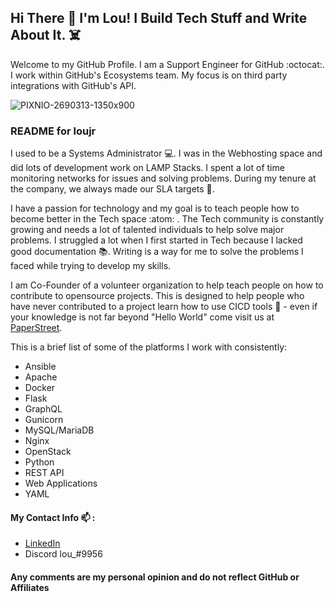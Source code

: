 ## Hi There 👋 I'm Lou! I Build Tech Stuff and Write About It. ☠️

Welcome to my GitHub Profile. I am a Support Engineer for GitHub :octocat:. I work within GitHub's Ecosystems team. My focus is on third party integrations with GitHub's API.  

![PIXNIO-2690313-1350x900](https://user-images.githubusercontent.com/61295275/180914383-bd99b151-6c85-4600-b46c-86d1d9b17a11.jpg)

### README for loujr

I used to be a Systems Administrator 💻. I was in the Webhosting space and did lots of development work on LAMP Stacks. I spent a lot of time monitoring networks for issues and solving problems. During my tenure at the company, we always made our SLA targets :dart:. 

I have a passion for technology and my goal is to teach people how to become better in the Tech space :atom: . The Tech community is constantly growing and needs a lot of talented individuals to help solve major problems. I struggled a lot when I first started in Tech because I lacked good documentation :books:. Writing is a way for me to solve the problems I faced while trying to develop my skills. 

I am Co-Founder of a volunteer organization to help teach people on how to contribute to opensource projects. This is designed to help people who have never contributed to a project learn how to use CICD tools :toolbox: - even if your knowledge is not far beyond "Hello World" come visit us at [PaperStreet](https://github.com/paperstreetco).

This is a brief list of some of the platforms I work with consistently:

- Ansible
- Apache
- Docker
- Flask
- GraphQL
- Gunicorn
- MySQL/MariaDB
- Nginx
- OpenStack
- Python
- REST API
- Web Applications
- YAML


#### My Contact Info  📫 :

- [LinkedIn](https://linkedin.com/in/louisnelsonjr/)
- Discord lou_#9956


#### Any comments are my personal opinion and do not reflect GitHub or Affiliates 

<!--
**loujr/loujr** is a ✨ _special_ ✨ repository because its `README.md` (this file) appears on your GitHub profile.

Here are some ideas to get you started:

- 🔭 I’m currently working on ...
- 🌱 I’m currently learning ...
- 👯 I’m looking to collaborate on ...
- 🤔 I’m looking for help with ...
- 💬 Ask me about ...
- 📫 How to reach me: ...
- 😄 Pronouns: ...
- ⚡ Fun fact: ...
-->
